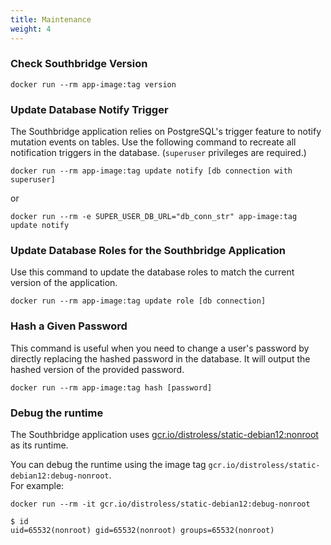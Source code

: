 ```yaml
---
title: Maintenance
weight: 4
---
```


### Check Southbridge Version

```shell
docker run --rm app-image:tag version
```

### Update Database Notify Trigger
The Southbridge application relies on PostgreSQL's trigger feature to notify mutation events on tables. Use the following command to recreate all notification triggers in the database. (`superuser` privileges are required.)

```shell
docker run --rm app-image:tag update notify [db connection with superuser]
```

or

```shell
docker run --rm -e SUPER_USER_DB_URL="db_conn_str" app-image:tag update notify
```

### Update Database Roles for the Southbridge Application
Use this command to update the database roles to match the current version of the application.

```shell
docker run --rm app-image:tag update role [db connection]
```

### Hash a Given Password
This command is useful when you need to change a user's password by directly replacing the hashed password in the database. It will output the hashed version of the provided password.

```shell
docker run --rm app-image:tag hash [password]
``` 


### Debug the runtime

The Southbridge application uses [gcr.io/distroless/static-debian12:nonroot](https://github.com/GoogleContainerTools/distroless) as its runtime.

You can debug the runtime using the image tag `gcr.io/distroless/static-debian12:debug-nonroot`.  
For example:

```shell
docker run --rm -it gcr.io/distroless/static-debian12:debug-nonroot

$ id
uid=65532(nonroot) gid=65532(nonroot) groups=65532(nonroot)
```
